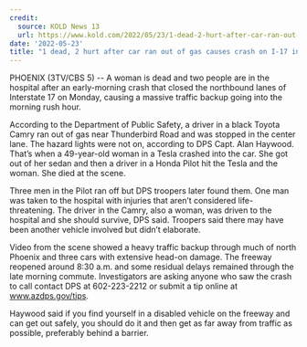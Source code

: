 ```yaml
---
credit:
  source: KOLD News 13
  url: https://www.kold.com/2022/05/23/1-dead-2-hurt-after-car-ran-out-gas-i-17-causing-crash-closure-north-phoenix/
date: '2022-05-23'
title: "1 dead, 2 hurt after car ran out of gas causes crash on I-17 in Phoenix"
---
```

PHOENIX (3TV/CBS 5) -- A woman is dead and two people are in the hospital after an early-morning crash that closed the northbound lanes of Interstate 17 on Monday, causing a massive traffic backup going into the morning rush hour.

According to the Department of Public Safety, a driver in a black Toyota Camry ran out of gas near Thunderbird Road and was stopped in the center lane. The hazard lights were not on, according to DPS Capt. Alan Haywood. That’s when a 49-year-old woman in a Tesla crashed into the car. She got out of her sedan and then a driver in a Honda Pilot hit the Tesla and the woman. She died at the scene.

Three men in the Pilot ran off but DPS troopers later found them. One man was taken to the hospital with injuries that aren’t considered life-threatening. The driver in the Camry, also a woman, was driven to the hospital and she should survive, DPS said. Troopers said there may have been another vehicle involved but didn’t elaborate.

Video from the scene showed a heavy traffic backup through much of north Phoenix and three cars with extensive head-on damage. The freeway reopened around 8:30 a.m. and some residual delays remained through the late morning commute. Investigators are asking anyone who saw the crash to call contact DPS at 602-223-2212 or submit a tip online at www.azdps.gov/tips.

Haywood said if you find yourself in a disabled vehicle on the freeway and can get out safely, you should do it and then get as far away from traffic as possible, preferably behind a barrier.
